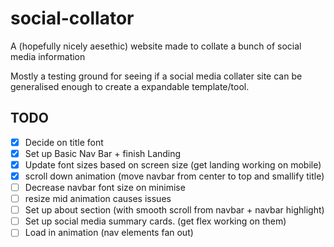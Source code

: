 # social-collator

A (hopefully nicely aesethic) website made to collate a bunch of social media information

Mostly a testing ground for seeing if a social media collater site can be generalised enough to create a expandable template/tool.

## TODO

- [X] Decide on title font
- [X] Set up Basic Nav Bar + finish Landing
- [X] Update font sizes based on screen size (get landing working on mobile)
- [X] scroll down animation (move navbar from center to top and smallify title)
- [ ] Decrease navbar font size on minimise
- [ ] resize mid animation causes issues
- [ ] Set up about section (with smooth scroll from navbar + navbar highlight)
- [ ] Set up social media summary cards. (get flex working on them)
- [ ] Load in animation (nav elements fan out)
